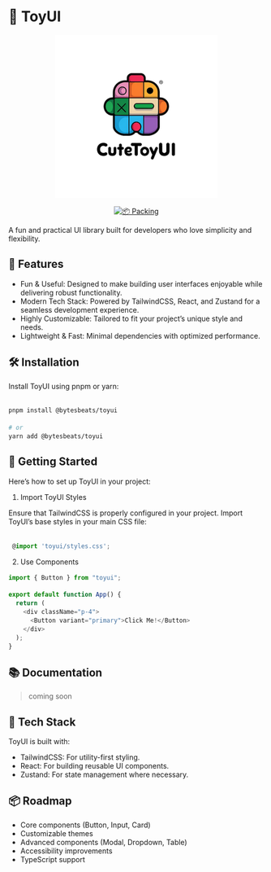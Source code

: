 # 🎉 ToyUI

<div align="center">

![ToyUI Example](/public/images/logo_320x320.png)

</div>

<div align="center">

[![📦 Packing](https://github.com/bytesbeats/CuteToy/actions/workflows/push-image.yml/badge.svg)](https://github.com/bytesbeats/CuteToy/actions/workflows/push-image.yml)

</div>
A fun and practical UI library built for developers who love simplicity and flexibility.

## 🌟 Features

- Fun & Useful: Designed to make building user interfaces enjoyable while delivering robust functionality.
- Modern Tech Stack: Powered by TailwindCSS, React, and Zustand for a seamless development experience.
- Highly Customizable: Tailored to fit your project’s unique style and needs.
- Lightweight & Fast: Minimal dependencies with optimized performance.

## 🛠️ Installation

Install ToyUI using pnpm or yarn:

```bash

pnpm install @bytesbeats/toyui

# or
yarn add @bytesbeats/toyui

```

## 🚀 Getting Started

Here’s how to set up ToyUI in your project:

1. Import ToyUI Styles

Ensure that TailwindCSS is properly configured in your project. Import ToyUI’s base styles in your main CSS file:

```ts

 @import 'toyui/styles.css';

```

2. Use Components

```ts
import { Button } from "toyui";

export default function App() {
  return (
    <div className="p-4">
      <Button variant="primary">Click Me!</Button>
    </div>
  );
}
```

## 📚 Documentation

> coming soon

## 🔧 Tech Stack

ToyUI is built with:

- TailwindCSS: For utility-first styling.
- React: For building reusable UI components.
- Zustand: For state management where necessary.

## 📦 Roadmap

- Core components (Button, Input, Card)
- Customizable themes
- Advanced components (Modal, Dropdown, Table)
- Accessibility improvements
- TypeScript support
